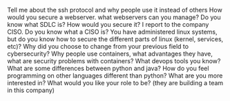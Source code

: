 Tell me about the ssh protocol and why people use it instead of others
How would you secure a webserver. what webservers can you manage?
Do you know what SDLC is? How would you secure it?
I report to the company CISO. Do you know what a CISO is?
You have administered linux systems, but do you know how to secure the different parts of linux (kernel, services, etc)?
Why did you choose to change from your previous field to cybersecurity?
Why people use containers, what advantages they have, what are security problems with containers?
What devops tools you know?
What are some differences between python and java?
How do you feel programming on other languages different than python?
What are you more interested in? What would you like your role to be? (they are building a team in this company)
